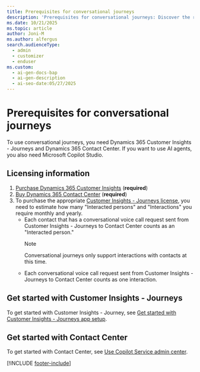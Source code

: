 ```yaml
---
title: Prerequisites for conversational journeys
description: 'Prerequisites for conversational journeys: Discover the required products and steps to use Dynamics 365 Customer Insights - Journeys and Contact Center.'
ms.date: 10/21/2025
ms.topic: article
author: Joni-M
ms.author: alfergus
search.audienceType:
  - admin
  - customizer
  - enduser
ms.custom:
  - ai-gen-docs-bap
  - ai-gen-description
  - ai-seo-date:05/27/2025
---
```


# Prerequisites for conversational journeys

To use conversational journeys, you need Dynamics 365 Customer Insights - Journeys and Dynamics 365 Contact Center. If you want to use AI agents, you also need Microsoft Copilot Studio.

## Licensing information

1. [Purchase Dynamics 365 Customer Insights](purchase.md) (**required**)
1. [Buy Dynamics 365 Contact Center](https://www.microsoft.com/dynamics-365/products/contact-center/pricing) (**required**)
1. To purchase the appropriate [Customer Insights - Journeys license](purchase.md), you need to estimate how many "Interacted persons" and "Interactions" you require monthly and yearly.
    - Each contact that has a conversational voice call request sent from Customer Insights - Journeys to Contact Center counts as an "Interacted person."
        > [!NOTE]
        > Conversational journeys only support interactions with contacts at this time.
    - Each conversational voice call request sent from Customer Insights - Journeys to Contact Center counts as one interaction.

## Get started with Customer Insights - Journeys

To get started with Customer Insights - Journey, see [Get started with Customer Insights - Journeys app setup](get-started.md).

## Get started with Contact Center

To get started with Contact Center, see [Use Copilot Service admin center](/dynamics365/contact-center/administer/cc-admin-center).

[!INCLUDE [footer-include](./includes/footer-banner.md)]
